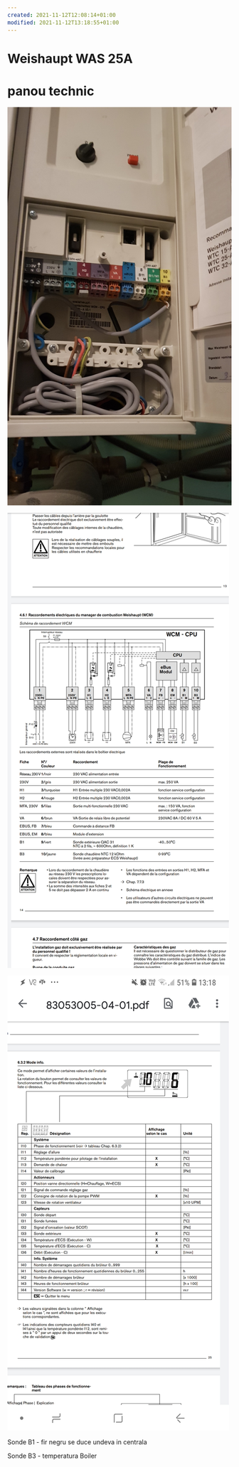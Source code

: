 ```yaml
---
created: 2021-11-12T12:08:14+01:00
modified: 2021-11-12T13:18:55+01:00
---
```


# Weishaupt  WAS 25A

# panou technic

![Image](./63d4645d3a7f94d9174943d5dda2188e.jpg)

![Image](./4c5ef43f1b5277f7d210c3a5f9acfcc9.jpg)

![Image](./4e08e6a9b70b4fdb496dafe921019db6.jpg)

Sonde B1 - fir negru se duce undeva in centrala

Sonde B3 - temperatura Boiler

